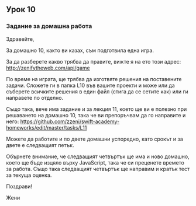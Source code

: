 ## Урок 10

### Задание за домашна работа

Здравейте, 

За домашно 10, както ви казах, съм подготвила една игра.

За да разберете какво трябва да правите, вижте я на ето този адрес: 
http://zenifytheweb.com/api/game

По време на играта, ще трябва да изготвяте решения на поставените задачи. Сложете ги в папка L10 във вашите проекти и може или да съберете всичките решения в един файл (стига да се сетите как) или ги направете 
по отделно.

Също така, вече има задание и за лекция 11, което ще ви е полезно при решаването на домашно 10, така че ви препоръчвам да го направите и него:
https://github.com/zzeni/swift-academy-homeworks/edit/master/tasks/L11

Можете да работите и по двете домашни успоредно, като срокът и за двете е следващият петък.

Обърнете внимание, че следващият четвъртък ще има и ново домашно, което ще бъде изцяло върху JavaScript,  така че си преценете времето за работа. Също така следващият четвъртък ще направим и кратък тест за текуща оценка.

Поздрави!

Жени
